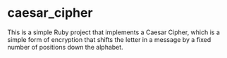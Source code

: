 # caesar_cipher

This is a simple Ruby project that implements a Caesar Cipher, which is a simple form of encryption that shifts the letter in a message by a fixed number of positions
down the alphabet.